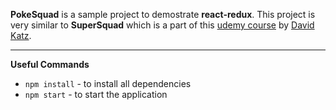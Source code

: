 **PokeSquad** is a sample project to demostrate **react-redux**. This project is very similar to **SuperSquad** which is a part of this [udemy course](https://www.udemy.com/react-js-mastering-redux/) by [David Katz](https://github.com/15Dkatz).

---
**Useful Commands**
 - `npm install`  - to install all dependencies
 - `npm start`  - to start the application
